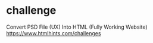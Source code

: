 # challenge
Convert PSD File (UX) Into HTML (Fully Working Website)
https://www.htmlhints.com/challenges
